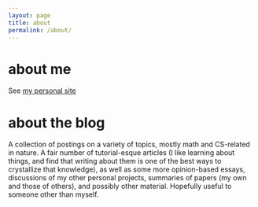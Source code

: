 ```yaml
---
layout: page
title: about
permalink: /about/
---
```


# about me

See [my personal site](http://wbthomason.co)

# about the blog

A collection of postings on a variety of topics, mostly math and CS-related in
nature.
A fair number of tutorial-esque articles (I like learning about things, and
find that writing about them is one of the best ways to crystallize that
knowledge), as well as some more opinion-based essays, discussions of my
other personal projects, summaries of papers (my own and those of others),
and possibly other material.
Hopefully useful to someone other than myself.
